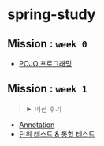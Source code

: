 # spring-study

## Mission : ```week 0```
- [POJO 프로그래밍](https://github.com/gmkim20713/spring-study/blob/gmkim20713/spring-til/pojo-programming.md)


## Mission : ```week 1```
> <details><summary>미션 후기</summary>항상 정리를 해야겠다고 다짐만 하던 부분들을 드디어 정리할 수 있어 뿌듯한 시간이었던 것 같습니다. 그리고 매번 정리를 다짐만 하고 실천하지 못했던 이유가 '어떤 부분을 위주로 정리해야 좋을지'에 대한 고민 때문이었는데 가이드라인 덕분에 수월하게 정리를 할 수 있었던 것 같습니다. 마지막으로, 여러 어노테이션에 대한 정리를 미쳐 적지 못한 것이 마음에 남아 추후 내용 추가를 계획하고 있습니다.</details>

- [Annotation](https://github.com/gmkim20713/spring-study/blob/gmkim20713/spring-til/annotation.md)
- [단위 테스트 & 통합 테스트](https://github.com/gmkim20713/spring-study/blob/gmkim20713/spring-til/test-code.md)
